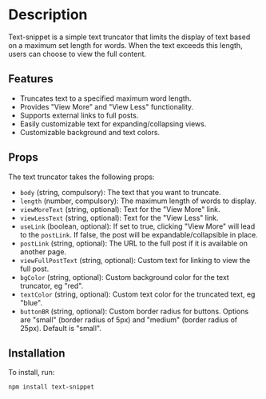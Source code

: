 # Description

Text-snippet is a simple text truncator that limits the display of text based on a maximum set length for words. When the text exceeds this length, users can choose to view the full content.

## Features

- Truncates text to a specified maximum word length.
- Provides "View More" and "View Less" functionality.
- Supports external links to full posts.
- Easily customizable text for expanding/collapsing views.
- Customizable background and text colors.

## Props

The text truncator takes the following props:

- `body` (string, compulsory): The text that you want to truncate.
- `length` (number, compulsory): The maximum length of words to display.
- `viewMoreText` (string, optional): Text for the "View More" link.
- `viewLessText` (string, optional): Text for the "View Less" link.
- `useLink` (boolean, optional): If set to true, clicking "View More" will lead to the `postLink`. If false, the post will be expandable/collapsible in place.
- `postLink` (string, optional): The URL to the full post if it is available on another page.
- `viewFullPostText` (string, optional): Custom text for linking to view the full post.
- `bgColor` (string, optional): Custom background color for the text truncator, eg "red".
- `textColor` (string, optional): Custom text color for the truncated text, eg "blue".
- `buttonBR` (string, optional): Custom border radius for buttons. Options are "small" (border radius of 5px) and "medium" (border radius of 25px). Default is "small".

## Installation

To install, run:

```bash
npm install text-snippet
```

